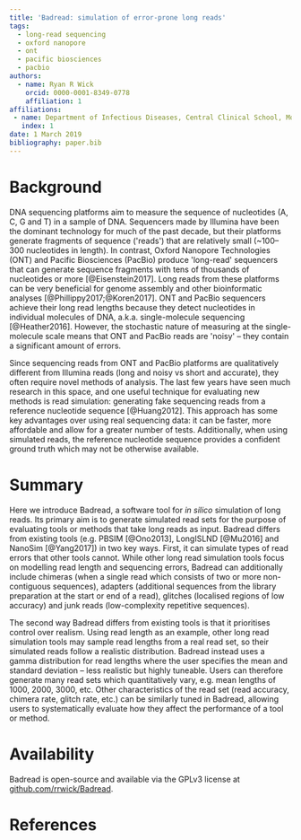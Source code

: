 ```yaml
---
title: 'Badread: simulation of error-prone long reads'
tags:
  - long-read sequencing
  - oxford nanopore
  - ont
  - pacific biosciences
  - pacbio
authors:
  - name: Ryan R Wick
    orcid: 0000-0001-8349-0778
    affiliation: 1
affiliations:
 - name: Department of Infectious Diseases, Central Clinical School, Monash University, Melbourne, Victoria 3004, Australia
   index: 1
date: 1 March 2019
bibliography: paper.bib
---
```



# Background

DNA sequencing platforms aim to measure the sequence of nucleotides (A, C, G and T) in a sample of DNA. Sequencers made by Illumina have been the dominant technology for much of the past decade, but their platforms generate fragments of sequence ('reads') that are relatively small (~100–300 nucleotides in length). In contrast, Oxford Nanopore Technologies (ONT) and Pacific Biosciences (PacBio) produce 'long-read' sequencers that can generate sequence fragments with tens of thousands of nucleotides or more [@Eisenstein2017]. Long reads from these platforms can be very beneficial for genome assembly and other bioinformatic analyses [@Phillippy2017;@Koren2017]. ONT and PacBio sequencers achieve their long read lengths because they detect nucleotides in individual molecules of DNA, a.k.a. single-molecule sequencing [@Heather2016]. However, the stochastic nature of measuring at the single-molecule scale means that ONT and PacBio reads are 'noisy' – they contain a significant amount of errors.

Since sequencing reads from ONT and PacBio platforms are qualitatively different from Illumina reads (long and noisy vs short and accurate), they often require novel methods of analysis. The last few years have seen much research in this space, and one useful technique for evaluating new methods is read simulation: generating fake sequencing reads from a reference nucleotide sequence [@Huang2012]. This approach has some key advantages over using real sequencing data: it can be faster, more affordable and allow for a greater number of tests. Additionally, when using simulated reads, the reference nucleotide sequence provides a confident ground truth which may not be otherwise available.



# Summary

Here we introduce Badread, a software tool for _in silico_ simulation of long reads. Its primary aim is to generate simulated read sets for the purpose of evaluating tools or methods that take long reads as input. Badread differs from existing tools (e.g. PBSIM [@Ono2013], LongISLND [@Mu2016] and NanoSim [@Yang2017]) in two key ways. First, it can simulate types of read errors that other tools cannot. While other long read simulation tools focus on modelling read length and sequencing errors, Badread can additionally include chimeras (when a single read which consists of two or more non-contiguous sequences), adapters (additional sequences from the library preparation at the start or end of a read), glitches (localised regions of low accuracy) and junk reads (low-complexity repetitive sequences).

The second way Badread differs from existing tools is that it prioritises control over realism. Using read length as an example, other long read simulation tools may sample read lengths from a real read set, so their simulated reads follow a realistic distribution. Badread instead uses a gamma distribution for read lengths where the user specifies the mean and standard deviation – less realistic but highly tuneable. Users can therefore generate many read sets which quantitatively vary, e.g. mean lengths of 1000, 2000, 3000, etc. Other characteristics of the read set (read accuracy, chimera rate, glitch rate, etc.) can be similarly tuned in Badread, allowing users to systematically evaluate how they affect the performance of a tool or method.



# Availability

Badread is open-source and available via the GPLv3 license at [github.com/rrwick/Badread](https://github.com/rrwick/Badread).



# References
